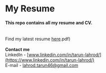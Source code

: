 # My Resume
#### This repo contains all my resume and CV.
<br> Find my latest resume [here](https://github.com/tarunlahrod/My-resume/blob/master/Tarun%20Lahrod%20CV%20(8th%20July%202020).pdf).pdf)
<br><br>
__Contact me__
<br> LinkedIn - [www.linkedin.com/in/tarun-lahrod/](https://www.linkedin.com/in/tarun-lahrod/)
<br> E-mail - lahrod.tarun46@gmail.com
